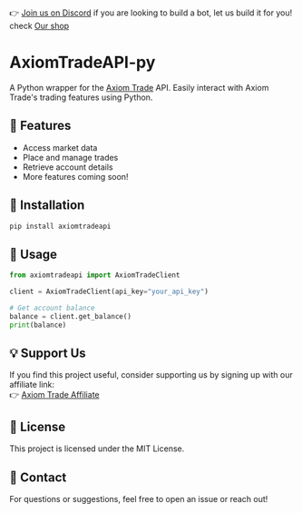 👉 [Join us on Discord](https://discord.gg/p7YyFqSmAz)
if you are looking to build a bot, let us build it for you! check [Our shop](https://chipa.tech/shop/)
# AxiomTradeAPI-py

A Python wrapper for the [Axiom Trade](https://axiom.trade/@chipa) API. Easily interact with Axiom Trade's trading features using Python.

## 📌 Features
- Access market data  
- Place and manage trades  
- Retrieve account details  
- More features coming soon!  

## 🚀 Installation
```bash
pip install axiomtradeapi
```

## 🔧 Usage
```python
from axiomtradeapi import AxiomTradeClient

client = AxiomTradeClient(api_key="your_api_key")

# Get account balance
balance = client.get_balance()
print(balance)
```

## 💡 Support Us
If you find this project useful, consider supporting us by signing up with our affiliate link:  
👉 [Axiom Trade Affiliate](https://axiom.trade/@chipa)  

## 🐜 License
This project is licensed under the MIT License.

## 📩 Contact
For questions or suggestions, feel free to open an issue or reach out!

